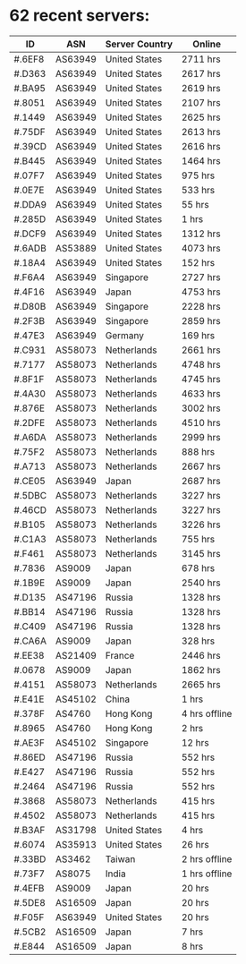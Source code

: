 # 62 recent servers:

| ID | ASN | Server Country | Online |
| ------ | ------ | ------ | ------ |
| #.6EF8 | AS63949 | United States | 2711 hrs |
| #.D363 | AS63949 | United States | 2617 hrs |
| #.BA95 | AS63949 | United States | 2619 hrs |
| #.8051 | AS63949 | United States | 2107 hrs |
| #.1449 | AS63949 | United States | 2625 hrs |
| #.75DF | AS63949 | United States | 2613 hrs |
| #.39CD | AS63949 | United States | 2616 hrs |
| #.B445 | AS63949 | United States | 1464 hrs |
| #.07F7 | AS63949 | United States | 975 hrs |
| #.0E7E | AS63949 | United States | 533 hrs |
| #.DDA9 | AS63949 | United States | 55 hrs |
| #.285D | AS63949 | United States | 1 hrs |
| #.DCF9 | AS63949 | United States | 1312 hrs |
| #.6ADB | AS53889 | United States | 4073 hrs |
| #.18A4 | AS63949 | United States | 152 hrs |
| #.F6A4 | AS63949 | Singapore | 2727 hrs |
| #.4F16 | AS63949 | Japan | 4753 hrs |
| #.D80B | AS63949 | Singapore | 2228 hrs |
| #.2F3B | AS63949 | Singapore | 2859 hrs |
| #.47E3 | AS63949 | Germany | 169 hrs |
| #.C931 | AS58073 | Netherlands | 2661 hrs |
| #.7177 | AS58073 | Netherlands | 4748 hrs |
| #.8F1F | AS58073 | Netherlands | 4745 hrs |
| #.4A30 | AS58073 | Netherlands | 4633 hrs |
| #.876E | AS58073 | Netherlands | 3002 hrs |
| #.2DFE | AS58073 | Netherlands | 4510 hrs |
| #.A6DA | AS58073 | Netherlands | 2999 hrs |
| #.75F2 | AS58073 | Netherlands | 888 hrs |
| #.A713 | AS58073 | Netherlands | 2667 hrs |
| #.CE05 | AS63949 | Japan | 2687 hrs |
| #.5DBC | AS58073 | Netherlands | 3227 hrs |
| #.46CD | AS58073 | Netherlands | 3227 hrs |
| #.B105 | AS58073 | Netherlands | 3226 hrs |
| #.C1A3 | AS58073 | Netherlands | 755 hrs |
| #.F461 | AS58073 | Netherlands | 3145 hrs |
| #.7836 | AS9009 | Japan | 678 hrs |
| #.1B9E | AS9009 | Japan | 2540 hrs |
| #.D135 | AS47196 | Russia | 1328 hrs |
| #.BB14 | AS47196 | Russia | 1328 hrs |
| #.C409 | AS47196 | Russia | 1328 hrs |
| #.CA6A | AS9009 | Japan | 328 hrs |
| #.EE38 | AS21409 | France | 2446 hrs |
| #.0678 | AS9009 | Japan | 1862 hrs |
| #.4151 | AS58073 | Netherlands | 2665 hrs |
| #.E41E | AS45102 | China | 1 hrs |
| #.378F | AS4760 | Hong Kong | 4 hrs offline |
| #.8965 | AS4760 | Hong Kong | 2 hrs |
| #.AE3F | AS45102 | Singapore | 12 hrs |
| #.86ED | AS47196 | Russia | 552 hrs |
| #.E427 | AS47196 | Russia | 552 hrs |
| #.2464 | AS47196 | Russia | 552 hrs |
| #.3868 | AS58073 | Netherlands | 415 hrs |
| #.4502 | AS58073 | Netherlands | 415 hrs |
| #.B3AF | AS31798 | United States | 4 hrs |
| #.6074 | AS35913 | United States | 26 hrs |
| #.33BD | AS3462 | Taiwan | 2 hrs offline |
| #.73F7 | AS8075 | India | 1 hrs offline |
| #.4EFB | AS9009 | Japan | 20 hrs |
| #.5DE8 | AS16509 | Japan | 20 hrs |
| #.F05F | AS63949 | United States | 20 hrs |
| #.5CB2 | AS16509 | Japan | 7 hrs |
| #.E844 | AS16509 | Japan | 8 hrs |

